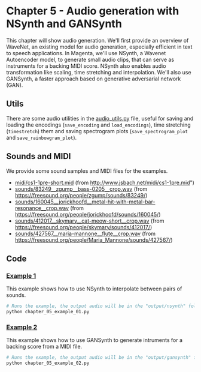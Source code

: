 # Chapter 5 - Audio generation with NSynth and GANSynth

This chapter will show audio generation. We'll first provide an overview of WaveNet, an existing model for audio generation, especially efficient in text to speech applications. In Magenta, we'll use NSynth, a Wavenet Autoencoder model, to generate small audio clips, that can serve as instruments for a backing MIDI score. NSynth also enables audio transformation like scaling, time stretching and interpolation. We'll also use GANSynth, a faster approach based on generative adversarial network (GAN).

## Utils

There are some audio utilities in the [audio_utils.py](./audio_utils.py) file, useful for saving and loading the encodings (`save_encoding` and `load_encodings`), time stretching (`timestretch`) them and saving spectrogram plots (`save_spectrogram_plot` and `save_rainbowgram_plot`).

## Sounds and MIDI

We provide some sound samples and MIDI files for the examples.

- [midi/cs1-1pre-short.mid](./midi/cs1-1pre-short.mid) (from http://www.jsbach.net/midi/cs1-1pre.mid")
- [sounds/83249__zgump__bass-0205__crop.wav](./sounds/83249__zgump__bass-0205__crop.wav) (from https://freesound.org/people/zgump/sounds/83249/)
- [sounds/160045__jorickhoofd__metal-hit-with-metal-bar-resonance__crop.wav](./sounds/160045__jorickhoofd__metal-hit-with-metal-bar-resonance__crop.wav) (from https://freesound.org/people/jorickhoofd/sounds/160045/)
- [sounds/412017__skymary__cat-meow-short__crop.wav](./sounds/412017__skymary__cat-meow-short__crop.wav) (from https://freesound.org/people/skymary/sounds/412017/)
- [sounds/427567__maria-mannone__flute__crop.wav](./sounds/427567__maria-mannone__flute__crop.wav) (from https://freesound.org/people/Maria_Mannone/sounds/427567/)

## Code

### [Example 1](chapter_05_example_01.py)

This example shows how to use NSynth to interpolate between pairs of sounds.

```bash
# Runs the example, the output audio will be in the "output/nsynth" folder
python chapter_05_example_01.py
```

### [Example 2](chapter_05_example_02.py)

This example shows how to use GANSynth to generate intruments for a backing
score from a MIDI file.

```bash
# Runs the example, the output audio will be in the "output/gansynth" folder
python chapter_05_example_02.py
```
